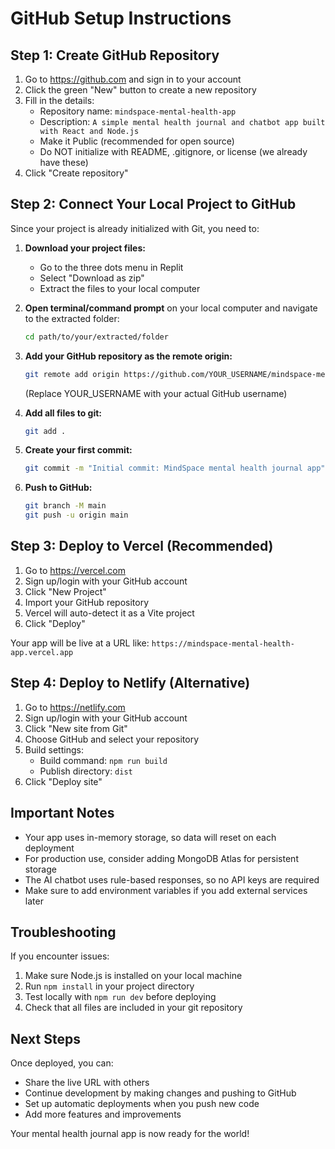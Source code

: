 # GitHub Setup Instructions

## Step 1: Create GitHub Repository

1. Go to https://github.com and sign in to your account
2. Click the green "New" button to create a new repository
3. Fill in the details:
   - Repository name: `mindspace-mental-health-app`
   - Description: `A simple mental health journal and chatbot app built with React and Node.js`
   - Make it Public (recommended for open source)
   - Do NOT initialize with README, .gitignore, or license (we already have these)
4. Click "Create repository"

## Step 2: Connect Your Local Project to GitHub

Since your project is already initialized with Git, you need to:

1. **Download your project files:**
   - Go to the three dots menu in Replit
   - Select "Download as zip"
   - Extract the files to your local computer

2. **Open terminal/command prompt** on your local computer and navigate to the extracted folder:
   ```bash
   cd path/to/your/extracted/folder
   ```

3. **Add your GitHub repository as the remote origin:**
   ```bash
   git remote add origin https://github.com/YOUR_USERNAME/mindspace-mental-health-app.git
   ```
   (Replace YOUR_USERNAME with your actual GitHub username)

4. **Add all files to git:**
   ```bash
   git add .
   ```

5. **Create your first commit:**
   ```bash
   git commit -m "Initial commit: MindSpace mental health journal app"
   ```

6. **Push to GitHub:**
   ```bash
   git branch -M main
   git push -u origin main
   ```

## Step 3: Deploy to Vercel (Recommended)

1. Go to https://vercel.com
2. Sign up/login with your GitHub account
3. Click "New Project"
4. Import your GitHub repository
5. Vercel will auto-detect it as a Vite project
6. Click "Deploy"

Your app will be live at a URL like: `https://mindspace-mental-health-app.vercel.app`

## Step 4: Deploy to Netlify (Alternative)

1. Go to https://netlify.com
2. Sign up/login with your GitHub account
3. Click "New site from Git"
4. Choose GitHub and select your repository
5. Build settings:
   - Build command: `npm run build`
   - Publish directory: `dist`
6. Click "Deploy site"

## Important Notes

- Your app uses in-memory storage, so data will reset on each deployment
- For production use, consider adding MongoDB Atlas for persistent storage
- The AI chatbot uses rule-based responses, so no API keys are required
- Make sure to add environment variables if you add external services later

## Troubleshooting

If you encounter issues:
1. Make sure Node.js is installed on your local machine
2. Run `npm install` in your project directory
3. Test locally with `npm run dev` before deploying
4. Check that all files are included in your git repository

## Next Steps

Once deployed, you can:
- Share the live URL with others
- Continue development by making changes and pushing to GitHub
- Set up automatic deployments when you push new code
- Add more features and improvements

Your mental health journal app is now ready for the world!